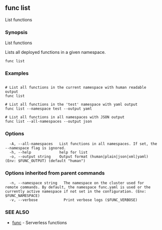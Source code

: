 ## func list

List functions

### Synopsis

List functions

Lists all deployed functions in a given namespace.


```
func list
```

### Examples

```

# List all functions in the current namespace with human readable output
func list

# List all functions in the 'test' namespace with yaml output
func list --namespace test --output yaml

# List all functions in all namespaces with JSON output
func list --all-namespaces --output json

```

### Options

```
  -A, --all-namespaces   List functions in all namespaces. If set, the --namespace flag is ignored.
  -h, --help             help for list
  -o, --output string    Output format (human|plain|json|xml|yaml) (Env: $FUNC_OUTPUT) (default "human")
```

### Options inherited from parent commands

```
  -n, --namespace string   The namespace on the cluster used for remote commands. By default, the namespace func.yaml is used or the currently active namespace if not set in the configuration. (Env: $FUNC_NAMESPACE)
  -v, --verbose            Print verbose logs ($FUNC_VERBOSE)
```

### SEE ALSO

* [func](func.md)	 - Serverless functions

